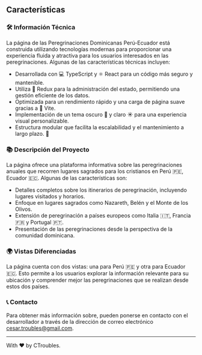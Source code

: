 ## Características

### 🛠️ Información Técnica

La página de las Peregrinaciones Dominicanas Perú-Ecuador está construida utilizando tecnologías modernas para proporcionar una experiencia fluida y atractiva para los usuarios interesados en las peregrinaciones. Algunas de las características técnicas incluyen:

- Desarrollada con 💻 TypeScript y ⚛️ React para un código más seguro y mantenible.
- Utiliza 🔄 Redux para la administración del estado, permitiendo una gestión eficiente de los datos.
- Optimizada para un rendimiento rápido y una carga de página suave gracias a 🚀 Vite.
- Implementación de un tema oscuro 🌙 y claro ☀️ para una experiencia visual personalizable.
- Estructura modular que facilita la escalabilidad y el mantenimiento a largo plazo. 🧩

### 📚 Descripción del Proyecto

La página ofrece una plataforma informativa sobre las peregrinaciones anuales que recorren lugares sagrados para los cristianos en Perú 🇵🇪, Ecuador 🇪🇨. Algunas de las características son:

- Detalles completos sobre los itinerarios de peregrinación, incluyendo lugares visitados y horarios.
- Enfoque en lugares sagrados como Nazareth, Belén y el Monte de los Olivos.
- Extensión de peregrinación a países europeos como Italia 🇮🇹, Francia 🇫🇷 y Portugal 🇵🇹.
- Presentación de las peregrinaciones desde la perspectiva de la comunidad dominicana.

### 🌍 Vistas Diferenciadas

La página cuenta con dos vistas: una para Perú 🇵🇪 y otra para Ecuador 🇪🇨. Esto permite a los usuarios explorar la información relevante para su ubicación y comprender mejor las peregrinaciones que se realizan desde estos dos países.

### 📞 Contacto

Para obtener más información sobre, pueden ponerse en contacto con el desarrollador a través de la dirección de correo electrónico cesar.troubles@gmail.com.

---

With ❤️ by CTroubles.